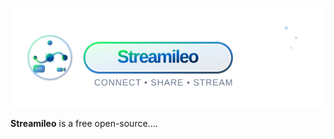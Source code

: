 <p align="center">
  <img src="https://raw.githubusercontent.com/richochetclementine1315/Streamileo/main/logo.svg" alt="Streamileo Logo" width="599" height="159" />
</p>

<b>Streamileo</b> is a free open-source....





      



